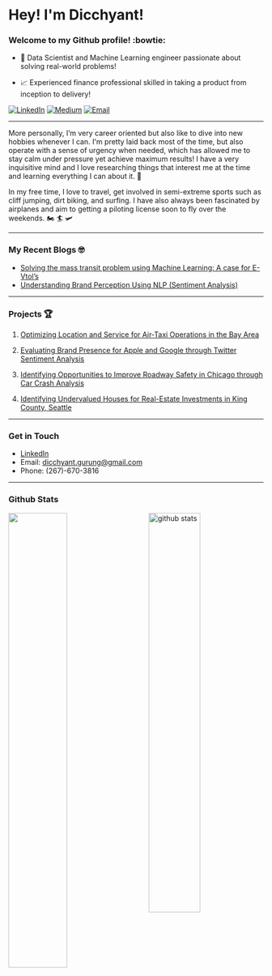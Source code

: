 # Hey! I'm Dicchyant! 

### Welcome to my Github profile! :bowtie:

- 🔎 Data Scientist and Machine Learning engineer passionate about solving real-world problems!

- 📈 Experienced finance professional skilled in taking a product from inception to delivery!


[![LinkedIn](https://github.com/dicchyantgurung/Air-Taxi-Logistics/blob/main/Images/linkedin.png)](https://www.linkedin.com/in/dicchyantgurung/)   [![Medium](https://github.com/dicchyantgurung/Air-Taxi-Logistics/blob/main/Images/medium1.png)](https://medium.com/@dicchyantgurung)  [![Email](https://github.com/dicchyantgurung/Air-Taxi-Logistics/blob/main/Images/gmail.png)](mailto:dicchyant.gurung@gmail.com)


--------------------------------------------------------
More personally, I’m very career oriented but also like to dive into new hobbies whenever I can. I'm pretty laid back most of the time, but also operate with a sense of urgency when needed, which has allowed me to stay calm under pressure yet achieve maximum results! I have a very inquisitive mind and I love researching things that interest me at the time and learning everything I can about it. 🥇

In my free time, I love to travel, get involved in semi-extreme sports such as cliff jumping, dirt biking, and surfing. I have also always been fascinated by airplanes and aim to getting a piloting license soon to fly over the weekends. 🏍️ 🏄 🛩️

--------------------------------------------------------
### My Recent Blogs 🤓

- [Solving the mass transit problem using Machine Learning: A case for E-Vtol’s](https://medium.com/@dicchyantgurung/solving-the-mass-transit-problem-using-machine-learning-a-case-for-e-vtols-5e65903c867)
- [Understanding Brand Perception Using NLP (Sentiment Analysis)](https://medium.com/@dicchyantgurung/understanding-brand-perception-using-nlp-sentiment-analysis-ff557e09e1a6)

---------------------------------------------------------
### Projects 🏆

1. [Optimizing Location and Service for Air-Taxi Operations in the Bay Area](https://github.com/dicchyantgurung/Air-Taxi-Logistics)

2. [Evaluating Brand Presence for Apple and Google through Twitter Sentiment Analysis](https://github.com/dicchyantgurung/Tweet-sentiment-analysis-using-NLP-for-Google-and-Apple)

3. [Identifying Opportunities to Improve Roadway Safety in Chicago through Car Crash Analysis](https://github.com/dicchyantgurung/Classification-of-car-crashes-in-Chicago-using-XGBoost)

4. [Identifying Undervalued Houses for Real-Estate Investments in King County, Seattle](https://github.com/dicchyantgurung/Identifying-undervalued-vs-overvalued-houses-in-King-County-Seattle)

--------------------------------------------------------
### Get in Touch

- [LinkedIn](https://www.linkedin.com/in/dicchyantgurung)
- Email: <dicchyant.gurung@gmail.com>
- Phone: (267)-670-3816

---------------------------------------------------------
### Github Stats

<img src="https://github-readme-stats.vercel.app/api?username=dicchyantgurung&show_icons=true&theme=gotham" alt="github stats" width="45%" align="right"/>

<img src="https://github-readme-streak-stats.herokuapp.com/?user=dicchyantgurung&theme=dark" width="48%" >



